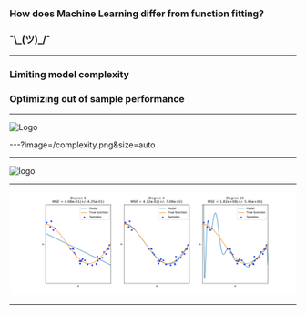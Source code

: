 ### How does Machine Learning differ from function fitting?
### ¯\\\_(ツ)\_/¯

---

### Limiting model complexity
### Optimizing out of sample performance

---

![Logo](/complexity.png)

---?image=/complexity.png&size=auto

---

![logo](/complexity.png)

---

![logo](/pipeline/complexity.png)

---
